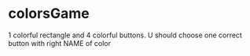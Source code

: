 # colorsGame

1 colorful rectangle and 4 colorful buttons. U should choose one correct button with right NAME of color
